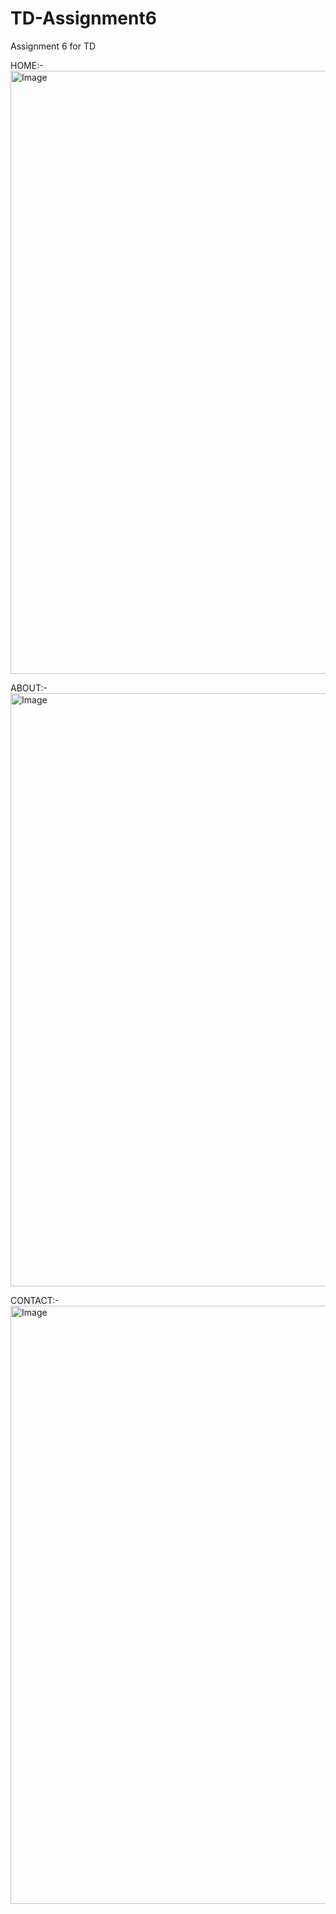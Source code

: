 # TD-Assignment6
Assignment 6 for TD


HOME:-
<img width="1821" height="965" alt="Image" src="https://github.com/user-attachments/assets/52c5c7fb-913e-4639-bca7-8903199539e5" />

ABOUT:-
<img width="1802" height="949" alt="Image" src="https://github.com/user-attachments/assets/70c2ef06-caef-46f4-9c73-2bdc79f1bb80" />

CONTACT:-
<img width="1827" height="957" alt="Image" src="https://github.com/user-attachments/assets/e275dcfa-ae60-4b4a-adc9-774b1bb2e4df" />
